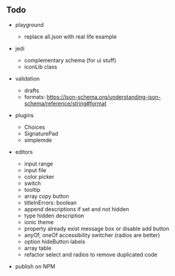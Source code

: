 ## Todo

- playground
  - replace all.json with real life example 

- jedi
  - complementary schema (for ui stuff)
  - iconLib class

- validation
  - drafts
  - formats: https://json-schema.org/understanding-json-schema/reference/string#format

- plugins
  - Choices
  - SignaturePad
  - simplemde

- editors
  - input range
  - input file
  - color picker
  - switch
  - tooltip
  - array copy button
  - titleInErrors: boolean
  - append descriptions if set and not hidden
  - type hidden description
  - ionic theme
  - property already exist message box or disable add button
  - anyOf, oneOf accessibility switcher (radios are better)
  - option hideButton labels
  - array table
  - refactor select and radios to remove duplicated code

- publish on NPM
